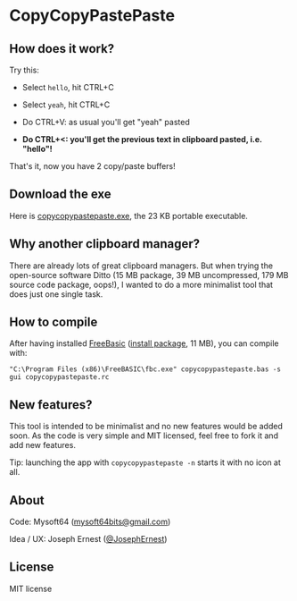 CopyCopyPastePaste
========

How does it work?
----

Try this:

* Select `hello`, hit CTRL+C

* Select `yeah`, hit CTRL+C

* Do CTRL+V: as usual you'll get "yeah" pasted

* **Do CTRL+<: you'll get the previous text in clipboard pasted, i.e. "hello"!**

That's it, now you have 2 copy/paste buffers!


Download the exe
----

Here is [copycopypastepaste.exe](https://github.com/josephernest/copycopypastepaste/raw/master/copycopypastepaste.exe), the 23 KB portable executable.


Why another clipboard manager?
----

There are already lots of great clipboard managers. But when trying the open-source software Ditto (15 MB package, 39 MB uncompressed, 179 MB source code package, oops!), I wanted to do a more minimalist tool that does just one single task.


How to compile
----
After having installed [FreeBasic](https://www.freebasic.net/) ([install package](https://sourceforge.net/projects/fbc/files/Binaries%20-%20Windows/FreeBASIC-1.05.0-win32.exe/download), 11 MB), you can compile with:

    "C:\Program Files (x86)\FreeBASIC\fbc.exe" copycopypastepaste.bas -s gui copycopypastepaste.rc

New features?
----

This tool is intended to be minimalist and no new features would be added soon. As the code is very simple and MIT licensed, feel free to fork it and add new features.

Tip: launching the app with `copycopypastepaste -n` starts it with no icon at all.

About
----

Code: Mysoft64 (mysoft64bits@gmail.com)

Idea / UX: Joseph Ernest ([@JosephErnest](https://twitter.com/JosephErnest))

License
----
MIT license
